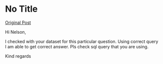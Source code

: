 # No Title

[Original Post](https://discourse.onlinedegree.iitm.ac.in/t/161083/44)

<p>Hi Nelson,</p>
<p>I checked with your dataset for this particular question. Using correct query I am able to get correct answer. Pls check sql query that you are using.</p>
<p>Kind regards</p>